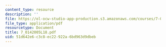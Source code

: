 ```yaml
---
content_type: resource
description: ''
file: https://ol-ocw-studio-app-production.s3.amazonaws.com/courses/7-014-introductory-biology-spring-2005/51d642e6c3c8ec22922a6bd963d9dbeb_7_0142005L18.pdf
file_type: application/pdf
resourcetype: Document
title: 7_0142005L18.pdf
uid: 51d642e6-c3c8-ec22-922a-6bd963d9dbeb
---
```

